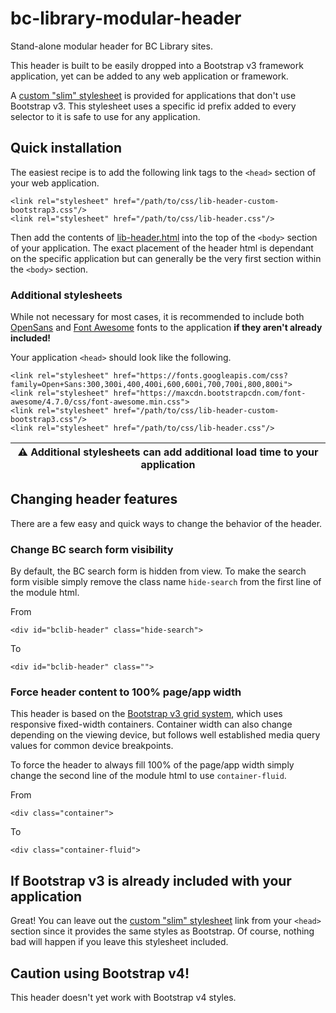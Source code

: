 # bc-library-modular-header
Stand-alone modular header for BC Library sites.

This header is built to be easily dropped into a Bootstrap v3 framework application, yet can be added to any web application or framework.

A [custom "slim" stylesheet](css/lib-header-custom-bootstrap3.css) is provided for applications that don't use Bootstrap v3. This stylesheet uses a specific id prefix added to every selector to it is safe to use for any application.

## Quick installation
The easiest recipe is to add the following link tags to the `<head>` section of your web application.

```
<link rel="stylesheet" href="/path/to/css/lib-header-custom-bootstrap3.css"/>
<link rel="stylesheet" href="/path/to/css/lib-header.css"/>
```

Then add the contents of [lib-header.html](lib-header.html) into the top of the `<body>` section of your application. The exact placement of the header html is dependant on the specific application but can generally be the very first section within the `<body>` section.

### Additional stylesheets

While not necessary for most cases, it is recommended to include both [OpenSans](https://fonts.google.com/specimen/Open+Sans) and [Font Awesome](http://fontawesome.io/) fonts to the application **if they aren't already included!**

Your application `<head>` should look like the following.

```
<link rel="stylesheet" href="https://fonts.googleapis.com/css?family=Open+Sans:300,300i,400,400i,600,600i,700,700i,800,800i">
<link rel="stylesheet" href="https://maxcdn.bootstrapcdn.com/font-awesome/4.7.0/css/font-awesome.min.css">
<link rel="stylesheet" href="/path/to/css/lib-header-custom-bootstrap3.css"/>
<link rel="stylesheet" href="/path/to/css/lib-header.css"/>
```
|     :warning: Additional stylesheets can add additional load time to your application     |
| :---: |

## Changing header features

There are a few easy and quick ways to change the behavior of the header.

### Change BC search form visibility

By default, the BC search form is hidden from view. To make the search form visible simply remove the class name `hide-search` from the first line of the module html.

From
```
<div id="bclib-header" class="hide-search">
```

To

```
<div id="bclib-header" class="">
```

### Force header content to 100% page/app width

This header is based on the [Bootstrap v3 grid system](https://getbootstrap.com/docs/3.3/css/#overview-container), which uses responsive fixed-width containers. Container width can also change depending on the viewing device, but follows well established media query values for common device breakpoints. 

To force the header to always fill 100% of the page/app width simply change the second line of the module html to use `container-fluid`.

From 

```
<div class="container">
```

To

```
<div class="container-fluid">
```

## If Bootstrap v3 is already included with your application

Great! You can leave out the [custom "slim" stylesheet](css/lib-header-custom-bootstrap3.css) link from your `<head>` section since it provides the same styles as Bootstrap. Of course, nothing bad will happen if you leave this stylesheet included.

## Caution using Bootstrap v4!

This header doesn't yet work with Bootstrap v4 styles. 

